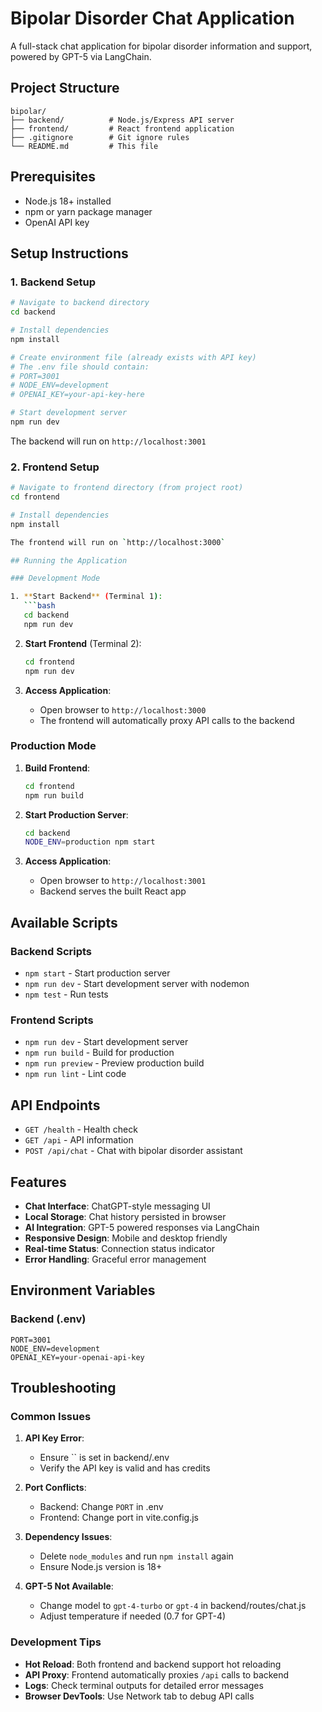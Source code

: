 # Bipolar Disorder Chat Application

A full-stack chat application for bipolar disorder information and support, powered by GPT-5 via LangChain.

## Project Structure

```
bipolar/
├── backend/          # Node.js/Express API server
├── frontend/         # React frontend application  
├── .gitignore        # Git ignore rules
└── README.md         # This file
```

## Prerequisites

- Node.js 18+ installed
- npm or yarn package manager
- OpenAI API key

## Setup Instructions

### 1. Backend Setup

```bash
# Navigate to backend directory
cd backend

# Install dependencies
npm install

# Create environment file (already exists with API key)
# The .env file should contain:
# PORT=3001
# NODE_ENV=development
# OPENAI_KEY=your-api-key-here

# Start development server
npm run dev
```

The backend will run on `http://localhost:3001`

### 2. Frontend Setup

```bash
# Navigate to frontend directory (from project root)
cd frontend

# Install dependencies
npm install

The frontend will run on `http://localhost:3000`

## Running the Application

### Development Mode

1. **Start Backend** (Terminal 1):
   ```bash
   cd backend
   npm run dev
   ```

2. **Start Frontend** (Terminal 2):
   ```bash
   cd frontend
   npm run dev
   ```

3. **Access Application**:
   - Open browser to `http://localhost:3000`
   - The frontend will automatically proxy API calls to the backend

### Production Mode

1. **Build Frontend**:
   ```bash
   cd frontend
   npm run build
   ```

2. **Start Production Server**:
   ```bash
   cd backend
   NODE_ENV=production npm start
   ```

3. **Access Application**:
   - Open browser to `http://localhost:3001`
   - Backend serves the built React app

## Available Scripts

### Backend Scripts
- `npm start` - Start production server
- `npm run dev` - Start development server with nodemon
- `npm test` - Run tests

### Frontend Scripts
- `npm run dev` - Start development server
- `npm run build` - Build for production
- `npm run preview` - Preview production build
- `npm run lint` - Lint code

## API Endpoints

- `GET /health` - Health check
- `GET /api` - API information
- `POST /api/chat` - Chat with bipolar disorder assistant

## Features

- **Chat Interface**: ChatGPT-style messaging UI
- **Local Storage**: Chat history persisted in browser
- **AI Integration**: GPT-5 powered responses via LangChain
- **Responsive Design**: Mobile and desktop friendly
- **Real-time Status**: Connection status indicator
- **Error Handling**: Graceful error management

## Environment Variables

### Backend (.env)
```
PORT=3001
NODE_ENV=development
OPENAI_KEY=your-openai-api-key
```

## Troubleshooting

### Common Issues

1. **API Key Error**:
   - Ensure `` is set in backend/.env
   - Verify the API key is valid and has credits

2. **Port Conflicts**:
   - Backend: Change `PORT` in .env
   - Frontend: Change port in vite.config.js

3. **Dependency Issues**:
   - Delete `node_modules` and run `npm install` again
   - Ensure Node.js version is 18+

4. **GPT-5 Not Available**:
   - Change model to `gpt-4-turbo` or `gpt-4` in backend/routes/chat.js
   - Adjust temperature if needed (0.7 for GPT-4)

### Development Tips

- **Hot Reload**: Both frontend and backend support hot reloading
- **API Proxy**: Frontend automatically proxies `/api` calls to backend
- **Logs**: Check terminal outputs for detailed error messages
- **Browser DevTools**: Use Network tab to debug API calls